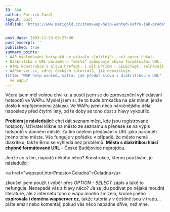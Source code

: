 ```yaml
---
ID: 684
author: Patrick Zandl
layout: post
oldlink: 'https://www.marigold.cz/item/wap-help-wanted-safra-jak-predat-slova-s-diakritikou-v-url-ve-wapu

  '
post_date: 2003-11-23 08:27:00
post_excerpt: ''
published: true
summary_points:
- WAP vyhledávání hotspotů se ukázalo složitější, než autor čekal.
- Diakritika v URL parametru "mesto" způsobuje chybu formátování URL.
- HTML konstrukce s &lt;a href&gt; i &lt;OPTION - SELECT&gt; selhávají.
- WAPserver.cz, zdroj českých tutorialů, již neexistuje.
title: "WAP help wanted… safra, jak předat slova s diakritikou v URL"
  ve wapu?
---
```


<p>
Včera jsem měl volnou chvilku a pustil jsem se do zprovoznění vyhledávání hotspotů ve WAPu. Myslel jsem si, že to bude brnkačka na pár minut, jenže došlo k nepříjemnému zákusu. Ve WAPu jsem něco náročnějšího dělal naposledy před čtyřmi lety, od té doby se toho dost z hlavy vykouřilo. </p>

<p>
<STRONG>Problém je následující</STRONG>: chci dát seznam měst, kde jsou registrované hotspoty. Uživatel klikne na město ze seznamu a přenese se na výpis hotspotů v danném městě. Za tím účelem předávám v URL jako parametr jméno toho města. Vše funguje v pořádku v případě, že město nemá diakritiku, takže Brno se vyhledá bez problémů. <STRONG>Města s diakritikou hlásí chybně formátované URL</STRONG> - České Budějovice neprojdou. </p>

<p>
Jenže co s tím, napadá někoho něco? Konstrukce, kterou používám, je následující:</p>

<p>
&lt;a href="wapspot.html?mesto=Čeladná"&gt;Čeladná&lt;/a&gt;</p>

<p>
zkoušel jsem použít i výběr přes <EM>OPTION - SELECT</EM> zápis a také to nefunguje. Nenapadá vás z hlavy něco? Já se jdu podívat po nějaké moudré literatuře, ale z internetu toho o wapu mnoho zmizelo, kromě jiného <STRONG>expirovala i doména wapserver.cz</STRONG>, takže tutorialy v češtině jsou v trapu... pište email nebo komentář, pokud vás něco napadne dříve, než mne.</p>